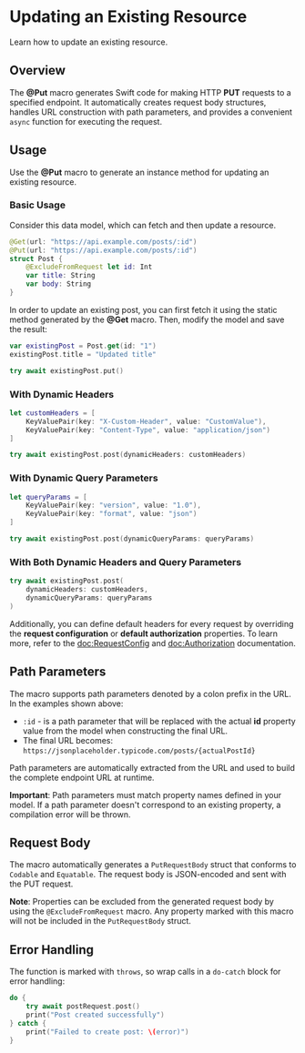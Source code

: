 #  Updating an Existing Resource
Learn how to update an existing resource.

## Overview

The **@Put** macro generates Swift code for making HTTP **PUT** requests to a specified endpoint. It automatically creates request body structures, handles URL construction with path parameters, and provides a convenient `async` function for executing the request.

## Usage

Use the **@Put** macro to generate an instance method for updating an existing resource.

### Basic Usage

Consider this data model, which can fetch and then update a resource.

```swift
@Get(url: "https://api.example.com/posts/:id")
@Put(url: "https://api.example.com/posts/:id")
struct Post {
    @ExcludeFromRequest let id: Int
    var title: String
    var body: String
}
```

In order to update an existing post, you can first fetch it using the static method generated by the **@Get** macro. Then, modify the model and save the result:

```swift 
var existingPost = Post.get(id: "1")
existingPost.title = "Updated title"

try await existingPost.put()
```

### With Dynamic Headers

```swift
let customHeaders = [
    KeyValuePair(key: "X-Custom-Header", value: "CustomValue"),
    KeyValuePair(key: "Content-Type", value: "application/json")
]

try await existingPost.post(dynamicHeaders: customHeaders)
```

### With Dynamic Query Parameters

```swift
let queryParams = [
    KeyValuePair(key: "version", value: "1.0"),
    KeyValuePair(key: "format", value: "json")
]

try await existingPost.post(dynamicQueryParams: queryParams)
```

### With Both Dynamic Headers and Query Parameters

```swift
try await existingPost.post(
    dynamicHeaders: customHeaders,
    dynamicQueryParams: queryParams
)
```

Additionally, you can define default headers for every request by overriding the **request configuration** or **default authorization** properties. To learn more, refer to the <doc:RequestConfig> and <doc:Authorization> documentation.

## Path Parameters

The macro supports path parameters denoted by a colon prefix in the URL. In the examples shown above:

- `:id` -  is a path parameter that will be replaced with the actual **id** property value from the model when constructing the final URL.
- The final URL becomes: `https://jsonplaceholder.typicode.com/posts/{actualPostId}`

Path parameters are automatically extracted from the URL and used to build the complete endpoint URL at runtime.

**Important**: Path parameters must match property names defined in your model. If a path parameter doesn't correspond to an existing property, a compilation error will be thrown.


## Request Body

The macro automatically generates a `PutRequestBody` struct that conforms to `Codable` and `Equatable`. The request body is JSON-encoded and sent with the PUT request.

**Note**: Properties can be excluded from the generated request body by using the `@ExcludeFromRequest` macro. Any property marked with this macro will not be included in the `PutRequestBody` struct.

## Error Handling

The function is marked with `throws`, so wrap calls in a `do-catch` block for error handling:

```swift
do {
    try await postRequest.post()
    print("Post created successfully")
} catch {
    print("Failed to create post: \(error)")
}
```
